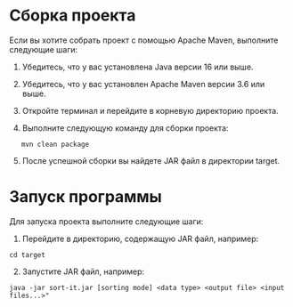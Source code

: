 # Сборка проекта

Если вы хотите собрать проект с помощью Apache Maven, выполните следующие шаги:

1. Убедитесь, что у вас установлена Java версии 16 или выше.

2. Убедитесь, что у вас установлен Apache Maven версии 3.6 или выше.

3. Откройте терминал и перейдите в корневую директорию проекта.

4. Выполните следующую команду для сборки проекта:
```shell
   mvn clean package
```
5. После успешной сборки вы найдете JAR файл в директории target.


# Запуск программы
Для запуска проекта выполните следующие шаги:

1. Перейдите в директорию, содержащую JAR файл, например:
```shell
cd target
```
2. Запустите JAR файл, например:
```shell
java -jar sort-it.jar [sorting mode] <data type> <output file> <input files...>"
```